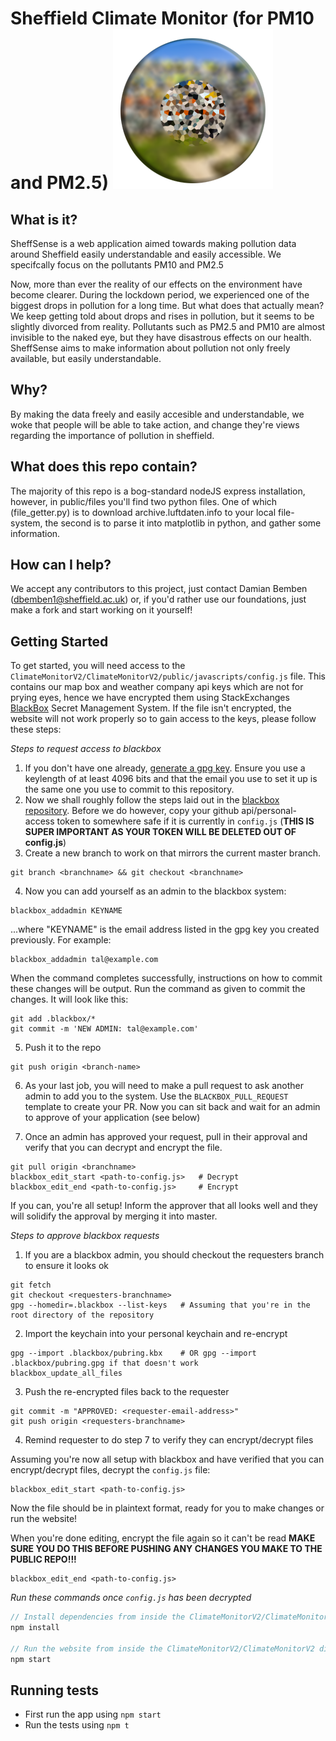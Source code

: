 # Sheffield Climate Monitor (for PM10 and PM2.5) ![alt text](https://github.com/dambem/ClimateMonitorV2/blob/master/ClimateMonitorV2/public/sheffsense.png "Logo Title Text 1")
## What is it?
SheffSense is a web application aimed towards making pollution data around Sheffield easily understandable and easily accessible. We specifcally focus on the pollutants PM10 and PM2.5

Now, more than ever the reality of our effects on the environment have become clearer. During the lockdown period, we experienced one of the biggest drops in pollution for a long time. But what does that actually mean? We keep getting told about drops and rises in pollution, but it seems to be slightly divorced from reality. Pollutants such as PM2.5 and PM10 are almost invisible to the naked eye, but they have disastrous effects on our health. SheffSense aims to make information about pollution not only freely available, but easily understandable.  

## Why?
By making the data freely and easily accesible and understandable, we woke that people will be able to take action, and change they're views regarding the importance of pollution in sheffield.
## What does this repo contain?
The majority of this repo is a bog-standard nodeJS express installation, however, in public/files you'll find two python files. One of which (file_getter.py) is to download archive.luftdaten.info to your local file-system, the second is to parse it into matplotlib in python, and gather some information. 
## How can I help?
We accept any contributors to this project, just contact Damian Bemben (dbemben1@sheffield.ac.uk) or, if you'd rather use our foundations, just make a fork and start working on it yourself! 
## Getting Started
To get started, you will need access to the `ClimateMonitorV2/ClimateMonitorV2/public/javascripts/config.js` file. This contains our map box and weather company api keys which are not for prying eyes, hence we have encrypted them using StackExchanges [BlackBox](https://github.com/StackExchange/blackbox) Secret Management System. If the file isn't encrypted, the website will not work properly so to gain access to the keys, please follow these steps:

*Steps to request access to blackbox*
1. If you don't have one already, [generate a gpg key](https://docs.github.com/en/github/authenticating-to-github/generating-a-new-gpg-key). Ensure you use a keylength of at least 4096 bits and that the email you use to set it up is the same one you use to commit to this repository.
2. Now we shall roughly follow the steps laid out in the [blackbox repository](https://github.com/StackExchange/blackbox#how-to-indoctrinate-a-new-user-into-the-system). Before we do however, copy your github api/personal-access token to somewhere safe if it is currently in `config.js` (**THIS IS SUPER IMPORTANT AS YOUR TOKEN WILL BE DELETED OUT OF config.js**)
3. Create a new branch to work on that mirrors the current master branch.
```
git branch <branchname> && git checkout <branchname>
```
4. Now you can add yourself as an admin to the blackbox system:
```
blackbox_addadmin KEYNAME
```
...where "KEYNAME" is the email address listed in the gpg key you created previously. For example:
```
blackbox_addadmin tal@example.com
```
When the command completes successfully, instructions on how to commit these changes will be output. Run the command as given to commit the changes. It will look like this:
```
git add .blackbox/*
git commit -m 'NEW ADMIN: tal@example.com'
```
5. Push it to the repo
```
git push origin <branch-name>
```
6. As your last job, you will need to make a pull request to ask another admin to add you to the system. Use the `BLACKBOX_PULL_REQUEST` template to create your PR. Now you can sit back and wait for an admin to approve of your application (see below)

7. Once an admin has approved your request, pull in their approval and verify that you can decrypt and encrypt the file. 
```
git pull origin <branchname>
blackbox_edit_start <path-to-config.js>   # Decrypt
blackbox_edit_end <path-to-config.js>     # Encrypt
```

If you can, you're all setup! Inform the approver that all looks well and they will solidify the approval by merging it into master.

*Steps to approve blackbox requests*
1. If you are a blackbox admin, you should checkout the requesters branch to ensure it looks ok
```
git fetch
git checkout <requesters-branchname>
gpg --homedir=.blackbox --list-keys   # Assuming that you're in the root directory of the repository
```
2. Import the keychain into your personal keychain and re-encrypt
```
gpg --import .blackbox/pubring.kbx    # OR gpg --import .blackbox/pubring.gpg if that doesn't work
blackbox_update_all_files
```
3. Push the re-encrypted files back to the requester
```
git commit -m "APPROVED: <requester-email-address>"
git push origin <requesters-branchname>
```
4. Remind requester to do step 7 to verify they can encrypt/decrypt files

Assuming you're now all setup with blackbox and have verified that you can encrypt/decrypt files, decrypt the `config.js` file:
```
blackbox_edit_start <path-to-config.js>
```
Now the file should be in plaintext format, ready for you to make changes or run the website! 

When you're done editing, encrypt the file again so it can't be read
**MAKE SURE YOU DO THIS BEFORE PUSHING ANY CHANGES YOU MAKE TO THE PUBLIC REPO!!!**
```
blackbox_edit_end <path-to-config.js>
```

*Run these commands once `config.js` has been decrypted*
```javascript
// Install dependencies from inside the ClimateMonitorV2/ClimateMonitorV2 directory
npm install

// Run the website from inside the ClimateMonitorV2/ClimateMonitorV2 directory
npm start
```
## Running tests
- First run the app using `npm start`
- Run the tests using `npm t`
